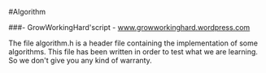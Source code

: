 #Algorithm

###- GrowWorkingHard'script - www.growworkinghard.wordpress.com

The file algorithm.h is a header file containing the implementation of some algorithms. This file has been written in order to test what we are learning. So we don't give you any kind of warranty.